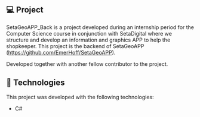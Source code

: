 ## 💻 Project

SetaGeoAPP_Back is a project developed during an internship period for the Computer Science course in conjunction with SetaDigital 
where we structure and develop an information and graphics APP to help the shopkeeper.
This project is the backend of SetaGeoAPP (https://github.com/EmerHoff/SetaGeoAPP).

Developed together with another fellow contributor to the project.

## 🚀 Technologies
This project was developed with the following technologies:

* C#
